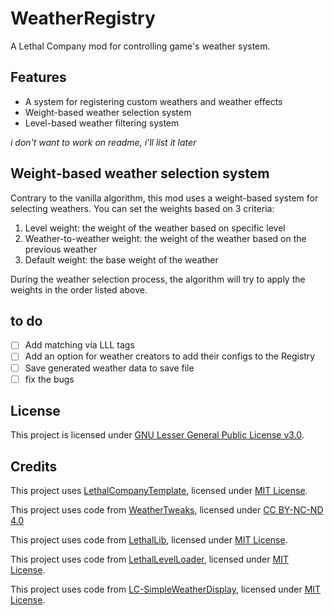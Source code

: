 # WeatherRegistry

A Lethal Company mod for controlling game's weather system.

## Features

- A system for registering custom weathers and weather effects
- Weight-based weather selection system
- Level-based weather filtering system

_i don't want to work on readme, i'll list it later_

## Weight-based weather selection system

Contrary to the vanilla algorithm, this mod uses a weight-based system for selecting weathers. You can set the weights based on 3 criteria:

1. Level weight: the weight of the weather based on specific level
2. Weather-to-weather weight: the weight of the weather based on the previous weather
3. Default weight: the base weight of the weather

During the weather selection process, the algorithm will try to apply the weights in the order listed above.

## to do

- [ ] Add matching via LLL tags
- [ ] Add an option for weather creators to add their configs to the Registry
- [ ] Save generated weather data to save file
- [ ] fix the bugs

## License

This project is licensed under [GNU Lesser General Public License v3.0](https://github.com/AndreyMrovol/LethalWeatherRegistry/blob/main/LICENSE.md).

## Credits

This project uses [LethalCompanyTemplate](https://github.com/LethalCompany/LethalCompanyTemplate), licensed under [MIT License](https://github.com/LethalCompany/LethalCompanyTemplate/blob/main/LICENSE).

This project uses code from [WeatherTweaks](https://github.com/AndreyMrovol/LethalWeatherTweaks/tree/main), licensed under [CC BY-NC-ND 4.0](https://github.com/AndreyMrovol/LethalWeatherTweaks/blob/main/LICENSE.md)

This project uses code from [LethalLib](https://thunderstore.io/c/lethal-company/p/Evaisa/LethalLib/), licensed under [MIT License](https://github.com/EvaisaDev/LethalLib/blob/main/LICENSE).

This project uses code from [LethalLevelLoader](https://thunderstore.io/c/lethal-company/p/IAmBatby/LethalLevelLoader/), licensed under [MIT License](https://github.com/IAmBatby/LethalLevelLoader/blob/main/LICENSE).

This project uses code from [LC-SimpleWeatherDisplay](https://thunderstore.io/c/lethal-company/p/SylviBlossom/SimpleWeatherDisplay/), licensed under [MIT License](https://github.com/SylviBlossom/LC-SimpleWeatherDisplay/blob/main/LICENSE).
